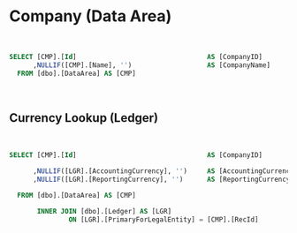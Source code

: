 # Company (Data Area)

<br />

``` sql
SELECT [CMP].[Id]                                 AS [CompanyID]
      ,NULLIF([CMP].[Name], '')                   AS [CompanyName]
  FROM [dbo].[DataArea] AS [CMP]
```

<br />

## Currency Lookup (Ledger)

<br />

``` sql
SELECT [CMP].[Id]                                 AS [CompanyID]

      ,NULLIF([LGR].[AccountingCurrency], '')     AS [AccountingCurrency] -- Monetary Standard (MST)
      ,NULLIF([LGR].[ReportingCurrency], '')      AS [ReportingCurrency]

  FROM [dbo].[DataArea] AS [CMP]

       INNER JOIN [dbo].[Ledger] AS [LGR]
               ON [LGR].[PrimaryForLegalEntity] = [CMP].[RecId]
```

<br />
